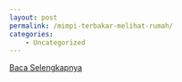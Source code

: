 ```yaml
---
layout: post
permalink: /mimpi-terbakar-melihat-rumah/
categories:
    - Uncategorized
---
```


[Baca Selengkapnya](/04)